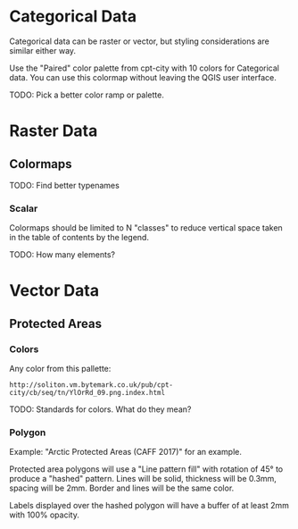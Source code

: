 # Categorical Data

Categorical data can be raster or vector, but styling considerations are
similar either way.

Use the "Paired" color palette from cpt-city with 10 colors for Categorical
data. You can use this colormap without leaving the QGIS user interface.

TODO: Pick a better color ramp or palette.


# Raster Data

## Colormaps

TODO: Find better typenames


### Scalar

Colormaps should be limited to N "classes" to reduce vertical space taken in
the table of contents by the legend.

TODO: How many elements?


# Vector Data

## Protected Areas

### Colors

Any color from this pallette:

    http://soliton.vm.bytemark.co.uk/pub/cpt-city/cb/seq/tn/YlOrRd_09.png.index.html

TODO: Standards for colors. What do they mean?


### Polygon

Example: "Arctic Protected Areas (CAFF 2017)" for an example.

Protected area polygons will use a "Line pattern fill" with rotation of 45° to
produce a "hashed" pattern. Lines will be solid, thickness will be 0.3mm,
spacing will be 2mm. Border and lines will be the same color.

Labels displayed over the hashed polygon will have a buffer of at least 2mm with 100% opacity.
